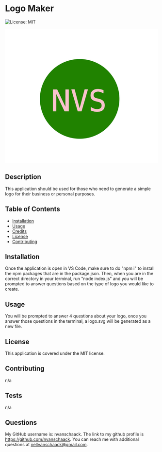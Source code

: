 # Logo Maker
  ![License: MIT](https://img.shields.io/badge/License-MIT-yellow.svg)

![Example logo](./images/example-logo-nvs.png)

## Description
This application should be used for those who need to generate a simple logo for their business or personal purposes.

## Table of Contents 
- [Installation](#installation)
- [Usage](#usage)
- [Credits](#credits)
- [License](#license)
- [Contributing](#contributing)

## Installation
Once the application is open in VS Code, make sure to do "npm i" to install the npm packages that are in the package.json. Then, when you are in the correct directory in your terminal, run "node index.js" and you will be prompted to answer questions based on the type of logo you would like to create.

## Usage
You will be prompted to answer 4 questions about your logo, once you answer those questions in the terminal, a logo.svg will be generated as a new file.

## License
  
  This application is covered under the MIT license.

## Contributing

n/a

## Tests

n/a

## Questions

My GitHub username is: nvanschaack. The link to my github profile is https://github.com/nvanschaack.
You can reach me with additional questions at nellvanschaack@gmail.com.
